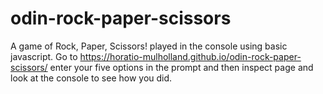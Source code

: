# odin-rock-paper-scissors

A game of Rock, Paper, Scissors! played in the console using basic javascript. Go to https://horatio-mulholland.github.io/odin-rock-paper-scissors/ enter your five options in the prompt and then inspect page and look at the console to see how you did.
